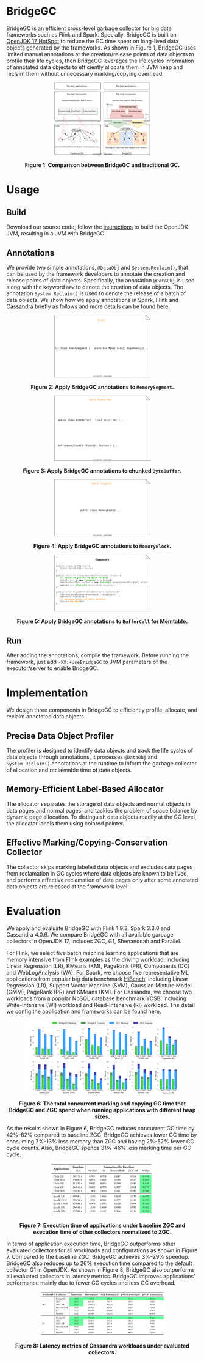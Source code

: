 # BridgeGC
BridgeGC is an efficient cross-level garbage collector for big data frameworks such as Flink and Spark. Specially, BridgeGC is built on [OpenJDK 17 HotSpot](https://github.com/openjdk/jdk17) to reduce the GC time spent on long-lived data objects generated by the frameworks. As shown in Figure 1, BridgeGC uses limited manual annotations at the creation/release points of data objects to profile their life cycles, then BridgeGC leverages the life cycles information of annotated data objects to efficiently allocate them in JVM heap and reclaim them without unnecessary marking/copying overhead.
<div align=center>
<img decoding="async" src="Figures/bridgegc-intro.svg" width="50%">

**Figure 1: Comparison between BridgeGC and traditional GC.**
</div>

# Usage

## Build

Download our source code, follow the [instructions](https://openjdk.org/groups/build/doc/building.html) to build the OpenJDK JVM, resulting in a JVM with BridgeGC. 

## Annotations
We provide two simple annotations, `@DataObj` and `System.Reclaim()`, 
that can be used by the framework developers to annotate the creation 
and release points of data objects. 
Specifically, the annotation `@DataObj` is used 
along with the keyword `new` to denote the creation of data objects. 
The annotation `System.Reclaim()` is used to denote the 
release of a batch of data objects. 
We show how we apply annotations in Spark, Flink 
and Cassandra briefly as follows and more details 
can be found [here](Apply/README.md).

<div align=center>
<img decoding="async" src="Figures/flink.svg" width="50%">

**Figure 2: Apply BridgeGC annotations to `MemorySegment`.**
</div>

<div align=center>
<img decoding="async" src="Figures/spark-rdd.svg" width="50%">

**Figure 3: Apply BridgeGC annotations to chunked `ByteBuffer`.**
</div>

<div align=center>
<img decoding="async" src="Figures/spark-tungsten.svg" width="50%">

**Figure 4: Apply BridgeGC annotations to `MemoryBlock`.**
</div>

<div align=center>
<img decoding="async" src="Figures/BufferCell.svg" width="50%">

**Figure 5: Apply BridgeGC annotations to `BufferCell` for Memtable.**
</div>

## Run
After adding the annotations, compile the framework. Before running the framework, just add `-XX:+UseBridgeGC` to JVM parameters of the executor/server to enable BridgeGC.

# Implementation
We design three components in BridgeGC to efficiently profile, allocate, and reclaim annotated data objects.

## Precise Data Object Profiler
The profiler is designed to identify data objects and track the life cycles of data objects through annotations, it processes `@DataObj` and `System.Reclaim()` annotations at the runtime to inform the garbage collector of allocation and reclaimable time of data objects.

## Memory-Efficient Label-Based Allocator
The allocator separates the storage of data objects and normal objects in data pages and normal pages, and tackles the problem of space balance by dynamic page allocation. To distinguish data objects readily at the GC level, the allocator labels them using colored pointer.

## Effective Marking/Copying-Conservation Collector 
The collector skips marking labeled data objects and excludes data pages from reclamation in GC cycles where data objects are known to be lived, and performs effective reclamation of data pages only after some annotated data objects are released at the framework level.

# Evaluation
We apply and evaluate BridgeGC with Flink 1.9.3, Spark 3.3.0 and Cassandra 4.0.6. We compare BridgeGC with all available garbage collectors in OpenJDK 17, includes ZGC, G1, Shenandoah and Parallel. 
<!-- We also compare BridgeGC with a state-of-the-art research work [ROLP](https://rodrigo-bruno.github.io/papers/rbruno-eurosys19.pdf).-->

For Flink, we select five batch machine learning applications that are memory 
intensive from [Flink examples](https://github.com/apache/flink/tree/master/flink-exa) 
as the driving workload, including Linear Regression (LR), KMeans (KM), PageRank (PR), 
Components (CC) and WebLogAnalysis (WA). 
For Spark, we choose five representative ML applications 
from popular big data benchmark [HiBench](https://github.com/Intel-bigdata/HiBench), 
including Linear Regression (LR), Support Vector Machine (SVM), 
Gaussian Mixture Model (GMM), PageRank (PR) and KMeans (KM).
For Cassandra, we choose two workloads from a popular NoSQL database benchmark YCSB, 
including Write-Intensive (WI) workload and Read-Intensive (RI) workload.
The detail we config the application and frameworks can be found [here](Config/README.md).

<div align=center>
<img decoding="async" src="Figures/taco_gc_modified.svg" width="80%">

**Figure 6: The total concurrent marking and copying GC time that BridgeGC and ZGC 
spend when running applications with different heap sizes.**
</div>

As the results shown in Figure 6, BridgeGC reduces concurrent GC time by 42\%-82\% compared to baseline ZGC. 
BridgeGC achieves lower GC time by consuming 7\%-13\% less memory than ZGC and 
having 2\%-52\% fewer GC cycle counts. 
Also, BridgeGC spends 31\%-46\% less marking time per GC cycle. 

<div align=center>
<img decoding="async" src="Figures/taco_exec.JPG" width="55%">

**Figure 7: Execution time of applications under baseline ZGC and execution time of other collectors normalized to ZGC.**
</div>

In terms of application execution time, 
BridgeGC outperforms other evaluated collectors for 
all workloads and configurations as shown in Figure 7. 
Compared to the baseline ZGC, BridgeGC achieves 3%-29% speedup. 
BridgeGC also reduces up to 26% execution time compared to 
the default collector G1 in OpenJDK.
As shown in Figure 8, BridgeGC also outperforms all evaluated collectors
in latency metrics.
BridgeGC improves applications’ performance 
mainly due to fewer GC cycles and less GC overhead.   

<div align=center>
<img decoding="async" src="Figures/taco_latency.JPG" width="65%">

**Figure 8: Latency metrics of Cassandra workloads under evaluated collectors.**
</div>